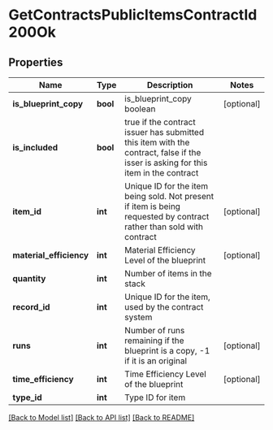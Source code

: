 # GetContractsPublicItemsContractId200Ok

## Properties
Name | Type | Description | Notes
------------ | ------------- | ------------- | -------------
**is_blueprint_copy** | **bool** | is_blueprint_copy boolean | [optional] 
**is_included** | **bool** | true if the contract issuer has submitted this item with the contract, false if the isser is asking for this item in the contract | 
**item_id** | **int** | Unique ID for the item being sold. Not present if item is being requested by contract rather than sold with contract | [optional] 
**material_efficiency** | **int** | Material Efficiency Level of the blueprint | [optional] 
**quantity** | **int** | Number of items in the stack | 
**record_id** | **int** | Unique ID for the item, used by the contract system | 
**runs** | **int** | Number of runs remaining if the blueprint is a copy, -1 if it is an original | [optional] 
**time_efficiency** | **int** | Time Efficiency Level of the blueprint | [optional] 
**type_id** | **int** | Type ID for item | 

[[Back to Model list]](../README.md#documentation-for-models) [[Back to API list]](../README.md#documentation-for-api-endpoints) [[Back to README]](../README.md)



